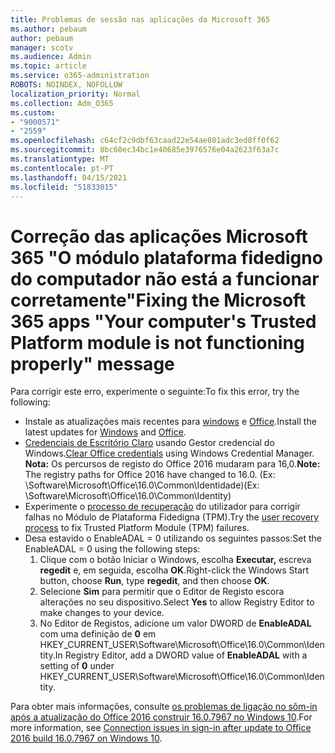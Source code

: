 ```yaml
---
title: Problemas de sessão nas aplicações da Microsoft 365
ms.author: pebaum
author: pebaum
manager: scotv
ms.audience: Admin
ms.topic: article
ms.service: o365-administration
ROBOTS: NOINDEX, NOFOLLOW
localization_priority: Normal
ms.collection: Adm_O365
ms.custom:
- "9000571"
- "2559"
ms.openlocfilehash: c64cf2c9dbf63caad22e54ae801adc3ed8ff0f62
ms.sourcegitcommit: 8bc60ec34bc1e40685e3976576e04a2623f63a7c
ms.translationtype: MT
ms.contentlocale: pt-PT
ms.lasthandoff: 04/15/2021
ms.locfileid: "51833015"
---
```

# <a name="fixing-the-microsoft-365-apps-your-computers-trusted-platform-module-is-not-functioning-properly-message"></a><span data-ttu-id="50f4b-102">Correção das aplicações Microsoft 365 "O módulo plataforma fidedigno do computador não está a funcionar corretamente"</span><span class="sxs-lookup"><span data-stu-id="50f4b-102">Fixing the Microsoft 365 apps "Your computer's Trusted Platform module is not functioning properly" message</span></span>

<span data-ttu-id="50f4b-103">Para corrigir este erro, experimente o seguinte:</span><span class="sxs-lookup"><span data-stu-id="50f4b-103">To fix this error, try the following:</span></span>

- <span data-ttu-id="50f4b-104">Instale as atualizações mais recentes para [windows](https://support.microsoft.com/help/4027667/windows-10-update) e [Office](https://support.office.com/article/update-office-and-your-computer-with-microsoft-update-2ab296f3-7f03-43a2-8e50-46de917611c5).</span><span class="sxs-lookup"><span data-stu-id="50f4b-104">Install the latest updates for [Windows](https://support.microsoft.com/help/4027667/windows-10-update) and [Office](https://support.office.com/article/update-office-and-your-computer-with-microsoft-update-2ab296f3-7f03-43a2-8e50-46de917611c5).</span></span>
- <span data-ttu-id="50f4b-105">[Credenciais de Escritório Claro](https://docs.microsoft.com/office/troubleshoot/office-suite-issues/another-account-already-signed-in#step-4-clear-cached-credentials-on-the-computer) usando Gestor credencial do Windows.</span><span class="sxs-lookup"><span data-stu-id="50f4b-105">[Clear Office credentials](https://docs.microsoft.com/office/troubleshoot/office-suite-issues/another-account-already-signed-in#step-4-clear-cached-credentials-on-the-computer) using Windows Credential Manager.</span></span><br/>
    <span data-ttu-id="50f4b-106">**Nota:** Os percursos de registo do Office 2016 mudaram para 16,0.</span><span class="sxs-lookup"><span data-stu-id="50f4b-106">**Note:** The registry paths for Office 2016 have changed to 16.0.</span></span> <span data-ttu-id="50f4b-107">(Ex: \Software\Microsoft\Office\16.0\Common\Identidade\)</span><span class="sxs-lookup"><span data-stu-id="50f4b-107">(Ex: \Software\Microsoft\Office\16.0\Common\Identity\)</span></span>
- <span data-ttu-id="50f4b-108">Experimente o [processo de recuperação](https://docs.microsoft.com/office365/troubleshoot/administration/connection-issue-when-sign-in-office-2016#symptom-2) do utilizador para corrigir falhas no Módulo de Plataforma Fidedigna (TPM).</span><span class="sxs-lookup"><span data-stu-id="50f4b-108">Try the [user recovery process](https://docs.microsoft.com/office365/troubleshoot/administration/connection-issue-when-sign-in-office-2016#symptom-2) to fix Trusted Platform Module (TPM) failures.</span></span>
- <span data-ttu-id="50f4b-109">Desa estavido o EnableADAL = 0 utilizando os seguintes passos:</span><span class="sxs-lookup"><span data-stu-id="50f4b-109">Set the EnableADAL = 0 using the following steps:</span></span>  
    1. <span data-ttu-id="50f4b-110">Clique com o botão Iniciar o Windows, escolha **Executar,** escreva **regedit** e, em seguida, escolha **OK**.</span><span class="sxs-lookup"><span data-stu-id="50f4b-110">Right-click the Windows Start button, choose **Run**, type **regedit**, and then choose **OK**.</span></span>
    2. <span data-ttu-id="50f4b-111">Selecione **Sim** para permitir que o Editor de Registo escora alterações no seu dispositivo.</span><span class="sxs-lookup"><span data-stu-id="50f4b-111">Select **Yes** to allow Registry Editor to make changes to your device.</span></span>
    3. <span data-ttu-id="50f4b-112">No Editor de Registos, adicione um valor DWORD de **EnableADAL** com uma definição de **0** em HKEY_CURRENT_USER\Software\Microsoft\Office\16.0\Common\Identity.</span><span class="sxs-lookup"><span data-stu-id="50f4b-112">In Registry Editor, add a DWORD value of **EnableADAL** with a setting of **0** under HKEY_CURRENT_USER\Software\Microsoft\Office\16.0\Common\Identity.</span></span>

<span data-ttu-id="50f4b-113">Para obter mais informações, consulte [os problemas de ligação no sôm-in após a atualização do Office 2016 construir 16.0.7967 no Windows 10](https://docs.microsoft.com/office365/troubleshoot/administration/connection-issue-when-sign-in-office-2016).</span><span class="sxs-lookup"><span data-stu-id="50f4b-113">For more information, see [Connection issues in sign-in after update to Office 2016 build 16.0.7967 on Windows 10](https://docs.microsoft.com/office365/troubleshoot/administration/connection-issue-when-sign-in-office-2016).</span></span>